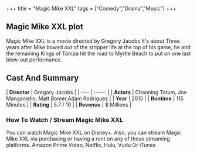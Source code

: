+++
title = "Magic Mike XXL"
tags = ["Comedy","Drama","Music"]
+++
## Magic Mike XXL plot
Magic Mike XXL is a movie directed by Gregory Jacobs It's about Three years after Mike bowed out of the stripper life at the top of his game, he and the remaining Kings of Tampa hit the road to Myrtle Beach to put on one last blow-out performance.
## Cast And Summary
| **Director**      | Gregory Jacobs |
    | :---        |    :----:   |
    |  **Actors** | Channing Tatum, Joe Manganiello, Matt Bomer,Adam Rodriguez |
    | **Year**   | 2015    |
    |  **Runtime** | 115 Minutes |
    |  **Rating** | 5.7 / 10 | 
    |  **Revenue** | $ Millions |
### How To Watch / Stream Magic Mike XXL
You can watch Magic Mike XXL on Disney+.
Also, you can stream Magic Mike XXL via purchasing or having a rent on any of those streaming platforms.
Amazon Prime Video, Netflix, Hulu, Vudu Or iTunes